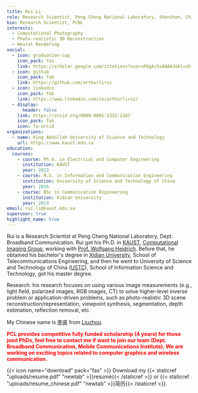 ```yaml
---
title: Rui Li
role: Research Scientist, Peng Cheng National Laboratory, Shenzhen, China
bio: Research Scientist, PCNL
interests:
  - Computational Photography
  - Photo-realistic 3D Reconstruction
  - Neural Rendering
social:
  - icon: graduation-cap
    icon_pack: fas
    link: https://scholar.google.com/citations?user=P6gAcSsAAAAJ&hl=zh-CN
  - icon: github
    icon_pack: fab
    link: https://github.com/arthurlirui
  - icon: linkedin
    icon_pack: fab
    link: https://www.linkedin.com/in/arthurlirui/
  - display:
      header: false
    link: https://orcid.org/0000-0001-5332-2167
    icon_pack: fab
    icon: fa-orcid
organizations:
  - name: King Abdullah University of Science and Technology
    url: https://www.kaust.edu.sa
education:
  courses:
    - course: Ph.D. in Electrical and Computer Engineering
      institution: KAUST
      year: 2023
    - course: M.S. in Information and Communication Engineering
      institution: University of Science and Technology of China
      year: 2016
    - course: BSc in Communication Engineering
      institution: Xidian University
      year: 2013
email: rui.li@kaust.edu.sa
superuser: true
highlight_name: true
---
```

Rui is a Research Scientist at Peng Cheng National Laboratory, Dept. Broadband Communication. Rui got his Ph.D. in [KAUST](https://www.kaust.edu.sa), [Computational Imaging Group](https://vccimaging.org), working with [Prof. Wolfgang Heidrich](https://vccimaging.org/People/heidriw/). Before that, he obtained his bachelor's degree in [Xidian University](https://en.xidian.edu.cn/), School of Telecommunications Engineering, and then he went to University of Science and Technology of China ([USTC](https://en.ustc.edu.cn/)), School of Information Science and Technology, got his master degree.

Research: his research focuses on using various image measurements (e.g., light field, polarized images, RGB images, CT) to solve higher-level inverse problem or application-driven problems, such as photo-realistic 3D scene reconstruction/representation, viewpoint synthesis, segmentation, depth estimation, reflection removal, etc.

My Chinese name is [李睿](https://www.arthurlirui.com/post/%E4%B8%AA%E4%BA%BA%E5%92%8C%E5%AE%B6%E6%97%8F%E6%83%85%E5%86%B5/) from [Liuzhou](https://en.wikipedia.org/wiki/Liuzhou). 

<span style="color: red;">**PCL provides competitive fully funded scholarship (4 years) for those joint PhDs, feel free to contact me if want to join our team (Dept. Broadband Communication, Mobile Communications Institute). We are working on exciting topics related to computer graphics and wireless communication.**  </span>


{{< icon name="download" pack="fas" >}} Download my {{< staticref "uploads/resume.pdf" "newtab" >}}resumé{{< /staticref >}} or {{< staticref "uploads/resume_chinese.pdf" "newtab" >}}简历{{< /staticref >}}.